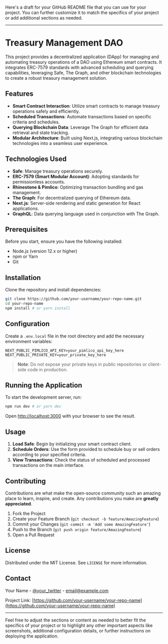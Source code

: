Here's a draft for your GitHub README file that you can use for your project. You can further customize it to match the specifics of your project or add additional sections as needed.

---

# Treasury Management DAO

This project provides a decentralized application (DApp) for managing and automating treasury operations of a DAO using Ethereum smart contracts. It integrates ERC-7579 standards with advanced scheduling and querying capabilities, leveraging Safe, The Graph, and other blockchain technologies to create a robust treasury management solution.

## Features

- **Smart Contract Interaction**: Utilize smart contracts to manage treasury operations safely and efficiently.
- **Scheduled Transactions**: Automate transactions based on specific criteria and schedules.
- **Querying Blockchain Data**: Leverage The Graph for efficient data retrieval and state tracking.
- **Modular Architecture**: Built using Next.js, integrating various blockchain technologies into a seamless user experience.

## Technologies Used

- **Safe**: Manage treasury operations securely.
- **ERC-7579 (Smart Modular Account)**: Adopting standards for permissionless accounts.
- **Rhinestone & Pimlico**: Optimizing transaction bundling and gas management.
- **The Graph**: For decentralized querying of Ethereum data.
- **Next.js**: Server-side rendering and static generation for React applications.
- **GraphQL**: Data querying language used in conjunction with The Graph.

## Prerequisites

Before you start, ensure you have the following installed:

- Node.js (version 12.x or higher)
- npm or Yarn
- Git

## Installation

Clone the repository and install dependencies:

```bash
git clone https://github.com/your-username/your-repo-name.git
cd your-repo-name
npm install # or yarn install
```

## Configuration

Create a `.env.local` file in the root directory and add the necessary environment variables:

```plaintext
NEXT_PUBLIC_PIMLICO_API_KEY=your_pimlico_api_key_here
NEXT_PUBLIC_PRIVATE_KEY=your_private_key_here
```

> **Note**: Do not expose your private keys in public repositories or client-side code in production.

## Running the Application

To start the development server, run:

```bash
npm run dev # or yarn dev
```

Open [http://localhost:3000](http://localhost:3000) with your browser to see the result.

## Usage

1. **Load Safe**: Begin by initializing your smart contract client.
2. **Schedule Orders**: Use the form provided to schedule buy or sell orders according to your specified criteria.
3. **View Transactions**: Check the status of scheduled and processed transactions on the main interface.

## Contributing

Contributions are what make the open-source community such an amazing place to learn, inspire, and create. Any contributions you make are **greatly appreciated**.

1. Fork the Project
2. Create your Feature Branch (`git checkout -b feature/AmazingFeature`)
3. Commit your Changes (`git commit -m 'Add some AmazingFeature'`)
4. Push to the Branch (`git push origin feature/AmazingFeature`)
5. Open a Pull Request

## License

Distributed under the MIT License. See `LICENSE` for more information.

## Contact

Your Name - [@your_twitter](https://twitter.com/your_twitter) - email@example.com

Project Link: [https://github.com/your-username/your-repo-name](https://github.com/your-username/your-repo-name)

---

Feel free to adjust the sections or content as needed to better fit the specifics of your project or to highlight any other important aspects like screenshots, additional configuration details, or further instructions on deploying the application.
